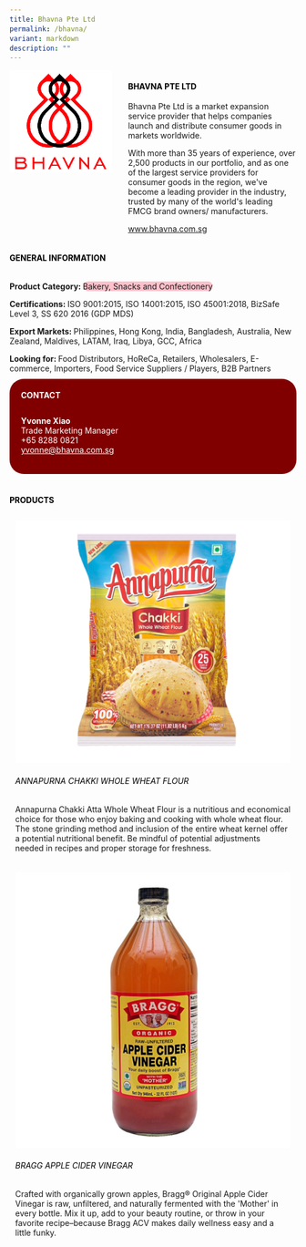 ```yaml
---
title: Bhavna Pte Ltd
permalink: /bhavna/
variant: markdown
description: ""
---
```

<div class="flex-paragraph">
	<div style="display: flex; flex-wrap: wrap;" class="flex-container">
		<div style="flex: 1 1 40%; display: block;" class="card sgds">
			<img src="/images/Bhavna/bhavna_logo.png">
		</div>
		<div style="flex: 1 1 58%; display: block; margin-left: 3px" class="card-sgds">
			<h4 style="text-transform: uppercase; color: black;"><b>Bhavna Pte Ltd</b></h4>
			<p>Bhavna Pte Ltd is a market expansion service provider that helps companies launch and distribute consumer goods in markets worldwide.</p>
			<p>With more than 35 years of experience, over 2,500 products in our portfolio, and as one of the largest service providers for consumer goods in the region, we've become a leading provider in the industry, trusted by many of the world's leading FMCG brand owners/ manufacturers.</p>
			<p><a target="_blank" href="https://www.bhavna.com.sg">www.bhavna.com.sg</a></p>
		</div>
	</div>
</div>

<h4 style="text-transform: uppercase; color: black;">
	<b>General Information</b>
</h4>
<div style="display: flex; flex-wrap: wrap;" class="flex-container">
	<div style="flex: 1 1 65%; display: block; align-self: stretch" class="card sgds">
		<div class="flex-paragraph">
			<p>
				<b>Product Category: </b>
				<span style="background-color: pink; border-radius: 10px;">Bakery, Snacks and Confectionery</span>
			</p>
			<p>
				<b>Certifications: </b>ISO 9001:2015, ISO 14001:2015, ISO 45001:2018, BizSafe Level 3, SS 620 2016 (GDP MDS)
			</p>
			<p>
				<b>Export Markets: </b>Philippines, Hong Kong, India, Bangladesh, Australia, New Zealand, Maldives, LATAM, Iraq, Libya, GCC, Africa
			</p>
			<p style="margin-bottom: 10px;">
				<b>Looking for: </b>Food Distributors, HoReCa, Retailers, Wholesalers, E-commerce, Importers, Food Service Suppliers / Players, B2B Partners
			</p>
		</div>
	</div>
	<div style="flex: 1 1 35%; padding: 10px; display: block; background-color: maroon; border-radius: 25px; align-self: center;" class="card sgds">
		<h4 style="color: white; margin-top: 10px; margin-left: 10px;">CONTACT</h4>
		<div class="flex-paragraph">
			<p style="padding: 10px; color: white;">
				<b>Yvonne Xiao</b>
				<br>Trade Marketing Manager<br>+65 8288 0821<br>
				<a style="color: white;" href="mailto:yvonne@bhavna.com.sg">yvonne@bhavna.com.sg</a>
			</p>
		</div>
	</div>
</div>
<br>
<h4 style="text-transform: uppercase; color: black;">
	<b>Products</b>
</h4>
<div style="display: flex; flex-wrap: wrap;">
	<div style="flex: 1 1 47%; margin: 10px; display: block;" class="card sgds">
		<div style="display: block;" class="flex-image">
			<img src="/images/Bhavna/bhavna_product_01.jpg">
		</div>
		<div class="flex-paragraph">
			<h6 style="text-transform: uppercase; color: black;">Annapurna Chakki Whole Wheat Flour</h6>
			<p>Annapurna Chakki Atta Whole Wheat Flour is a nutritious and economical choice for those who enjoy baking and cooking with whole wheat flour. The stone grinding method and inclusion of the entire wheat kernel offer a potential nutritional benefit. Be mindful of potential adjustments needed in recipes and proper storage for freshness.</p>
		</div>
	</div>
	<div style="flex: 1 1 47%; margin: 10px; display: block;" class="card sgds">
		<div style="display: block;" class="flex-image">
			<img src="/images/Bhavna/bhavna_product_02.jpg">
		</div>
		<div class="flex-paragraph">
			<h6 style="text-transform: uppercase; color: black;">Bragg Apple Cider Vinegar</h6>
			<p>Crafted with organically grown apples, Bragg® Original Apple Cider Vinegar is raw, unfiltered, and naturally fermented with the 'Mother' in every bottle. Mix it up, add to your beauty routine, or throw in your favorite recipe–because Bragg ACV makes daily wellness easy and a little funky.</p>
		</div>
	</div>
</div>